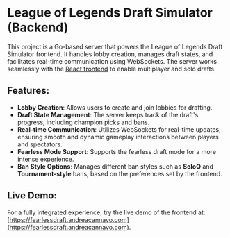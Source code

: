# League of Legends Draft Simulator (Backend)

This project is a Go-based server that powers the League of Legends Draft Simulator frontend. It handles lobby creation, manages draft states, and facilitates real-time communication using WebSockets. The server works seamlessly with the [React frontend](https://github.com/nDr3K/LolDraftSimulatorWebsite) to enable multiplayer and solo drafts.

## Features:
- **Lobby Creation**: Allows users to create and join lobbies for drafting.
- **Draft State Management**: The server keeps track of the draft's progress, including champion picks and bans.
- **Real-time Communication**: Utilizes WebSockets for real-time updates, ensuring smooth and dynamic gameplay interactions between players and spectators.
- **Fearless Mode Support**: Supports the fearless draft mode for a more intense experience.
- **Ban Style Options**: Manages different ban styles such as **SoloQ** and **Tournament-style** bans, based on the preferences set by the frontend.

## Live Demo:
For a fully integrated experience, try the live demo of the frontend at: [https://fearlessdraft.andreacannavo.com](https://fearlessdraft.andreacannavo.com).
